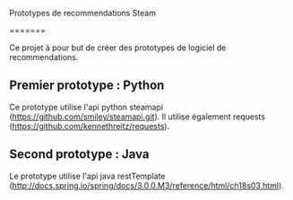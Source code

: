 Prototypes de recommendations Steam

=======

Ce projet à pour but de créer des prototypes de logiciel de recommendations.

## Premier prototype : Python

Ce prototype utilise l'api python steamapi (https://github.com/smiley/steamapi.git).
Il utilise également requests (https://github.com/kennethreitz/requests).

## Second prototype : Java

Le prototype utilise l'api java restTemplate (http://docs.spring.io/spring/docs/3.0.0.M3/reference/html/ch18s03.html).
